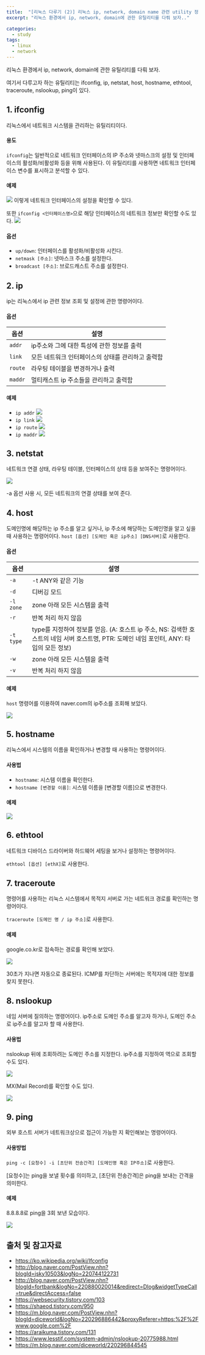```yaml
---
title:  "[리눅스 다루기 (2)] 리눅스 ip, network, domain name 관련 utility 정리"
excerpt: "리눅스 환경에서 ip, network, domain에 관한 유틸리티를 다뤄 보자.."

categories:
  - study
tags:
  - linux
  - network
---
```


리눅스 환경에서 ip, network, domain에 관한 유틸리티를 다뤄 보자.

여기서 다루고자 하는 유틸리티는 ifconfig, ip, netstat, host, hostname, ethtool, traceroute, nslookup, ping이 있다.

## 1. ifconfig

리눅스에서 네트워크 시스템을 관리하는 유틸리티이다.

#### 용도
`ifconfig`는 일반적으로 네트워크 인터페이스의 IP 주소와 넷마스크의 설정 및 인터페이스의 활성화/비활성화 등을 위해 사용된다. 이 유틸리티를 사용하면 네트워크 인터페이스 변수를 표시하고 분석할 수 있다.

#### 예제
![](https://chanhk-im.github.io/assets/images/linux-utility1/ifconfig1.png)
이렇게 네트워크 인터페이스의 설정을 확인할 수 있다.

또한 `ifconfig <인터페이스명>`으로 해당 인터페이스의 네트워크 정보만 확인할 수도 있다.
![](https://chanhk-im.github.io/assets/images/linux-utility1/ifconfig2.png)

#### 옵션
- `up/down`: 인터페이스를 활성화/비활성화 시킨다.
- `netmask [주소]`: 넷마스크 주소를 설정한다.
- `broadcast [주소]`: 브로드캐스트 주소를 설정한다.

## 2. ip

ip는 리눅스에서 ip 관련 정보 조회 및 설정에 관한 명령어이다.

#### 옵션

| 옵션      | 설명                          |
| ------- | --------------------------- |
| `addr`  | ip주소와 그에 대한 특성에 관한 정보를 출력   |
| `link`  | 모든 네트워크 인터페이스의 상태를 관리하고 출력함 |
| `route` | 라우팅 테이블을 변경하거나 출력           |
| `maddr` | 멀티캐스트 ip 주소들을 관리하고 출력함      |

#### 예제
- `ip addr`
  ![](https://chanhk-im.github.io/assets/images/linux-utility1/ip-addr.png)
- `ip link`
  ![](https://chanhk-im.github.io/assets/images/linux-utility1/ip-link.png)
- `ip route`
  ![](https://chanhk-im.github.io/assets/images/linux-utility1/ip-route.png)
- `ip maddr`
  ![](https://chanhk-im.github.io/assets/images/linux-utility1/ip-maddr.png)

## 3. netstat

네트워크 연결 상태, 라우팅 테이블, 인터페이스의 상태 등을 보여주는 명령어이다.

![](https://chanhk-im.github.io/assets/images/linux-utility1/ip-maddr.png)

-a 옵션 사용 시, 모든 네트워크의 연결 상태를 보여 준다.

## 4. host

도메인명에 해당하는 ip 주소를 알고 싶거나, ip 주소에 해당하는 도메인명을 알고 싶을 때 사용하는 명령어이다.
`host [옵션] [도메인 혹은 ip주소] [DNS서버]`로 사용한다.

#### 옵션

| 옵션        | 설명                 |
| --------- | ------------------ |
| `-a`      | -t ANY와 같은 기능      |
| `-d`      | 디버깅 모드             |
| `-l zone` | zone 아래 모든 시스템을 출력 |
| `-r`      | 반복 처리 하지 않음        |
| `-t type` | type를 지정하여 정보를 얻음. (A: 호스트 ip 주소, NS: 검색한 호스트의 네임 서버 호스트명, PTR: 도메인 네임 포인터, ANY: 타입의 모든 정보) |
| `-w`      | zone 아래 모든 시스템을 출력 |
| `-v`      | 반복 처리 하지 않음        |

#### 예제

`host` 명령어를 이용하여 naver.com의 ip주소를 조회해 보았다.

![](https://chanhk-im.github.io/assets/images/linux-utility1/host.png)

## 5. hostname

리눅스에서 시스템의 이름을 확인하거나 변경할 때 사용하는 명령어이다.

#### 사용법
- `hostname`: 시스템 이름을 확인한다.
- `hostname [변경할 이름]`: 시스템 이름을 [변경할 이름]으로 변경한다.
  
#### 예제

![](https://chanhk-im.github.io/assets/images/linux-utility1/hostname.png)

## 6. ethtool

네트워크 디바이스 드라이버와 하드웨어 세팅을 보거나 설정하는 명령어이다.

`ethtool [옵션] [ethX]`로 사용한다.

## 7. traceroute

명령어를 사용하는 리눅스 시스템에서 목적지 서버로 가는 네트워크 경로를 확인하는 명령어이다.

`traceroute [도메인 명 / ip 주소]`로 사용한다.

#### 예제

google.co.kr로 접속하는 경로를 확인해 보았다.

![](https://chanhk-im.github.io/assets/images/linux-utility1/traceroute.png)

30초가 지나면 자동으로 종료된다. ICMP를 차단하는 서버에는 목적지에 대한 정보를 찾지 못한다.

## 8. nslookup

네임 서버에 질의하는 명령어이다.
ip주소로 도메인 주소를 알고자 하거나, 도메인 주소로 ip주소를 알고자 할 때 사용한다.

#### 사용법
nslookup 뒤에 조회하려는 도메인 주소를 지정한다. ip주소를 지정하여 역으로 조회할 수도 있다.

![](https://chanhk-im.github.io/assets/images/linux-utility1/nslookup1.png)

MX(Mail Record)를 확인할 수도 있다.

![](https://chanhk-im.github.io/assets/images/linux-utility1/nslookup2.png)

## 9. ping

외부 호스트 서버가 네트워크상으로 접근이 가능한 지 확인해보는 명령어이다.

#### 사용방법

`ping -c [요청수] -i [초단위 전송간격] [도메인명 혹은 IP주소]`로 사용한다.

[요청수]는 ping을 보낼 횟수를 의미하고, [초단위 전송간격]은 ping을 보내는 간격을 의미한다.

#### 예제

8.8.8.8로 ping을 3회 보낸 모습이다.

![](https://chanhk-im.github.io/assets/images/linux-utility1/ping.png)

## 출처 및 참고자료
- https://ko.wikipedia.org/wiki/Ifconfig
- http://blog.naver.com/PostView.nhn?blogId=jsky10503&logNo=220744122731
- http://blog.naver.com/PostView.nhn?blogId=fortbank&logNo=220880020014&redirect=Dlog&widgetTypeCall=true&directAccess=false
- https://websecurity.tistory.com/103
- https://shaeod.tistory.com/950
- https://m.blog.naver.com/PostView.nhn?blogId=diceworld&logNo=220296886442&proxyReferer=https:%2F%2Fwww.google.com%2F
- https://araikuma.tistory.com/131
- https://www.lesstif.com/system-admin/nslookup-20775988.html
- https://m.blog.naver.com/diceworld/220296844545
